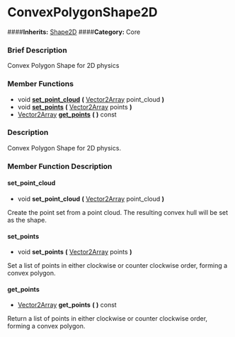 #  ConvexPolygonShape2D  
####**Inherits:** [Shape2D](class_shape2d)
####**Category:** Core

###  Brief Description  
Convex Polygon Shape for 2D physics

###  Member Functions 
  * void  **[set&#95;point&#95;cloud](#set_point_cloud)**  **(** [Vector2Array](class_vector2array) point_cloud  **)**
  * void  **[set&#95;points](#set_points)**  **(** [Vector2Array](class_vector2array) points  **)**
  * [Vector2Array](class_vector2array)  **[get&#95;points](#get_points)**  **(** **)** const

###  Description  
Convex Polygon Shape for 2D physics.

###  Member Function Description  

#### <a name="set_point_cloud">set_point_cloud</a>
  * void  **set&#95;point&#95;cloud**  **(** [Vector2Array](class_vector2array) point_cloud  **)**

Create the point set from a point cloud. The resulting convex hull will be set as the shape.

#### <a name="set_points">set_points</a>
  * void  **set&#95;points**  **(** [Vector2Array](class_vector2array) points  **)**

Set a list of points in either clockwise or counter clockwise order, forming a convex polygon.

#### <a name="get_points">get_points</a>
  * [Vector2Array](class_vector2array)  **get&#95;points**  **(** **)** const

Return a list of points in either clockwise or counter clockwise order, forming a convex polygon.
